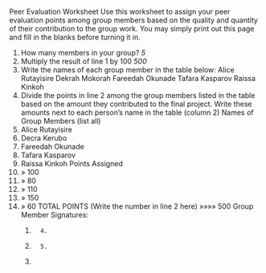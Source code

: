 Peer Evaluation Worksheet
Use this worksheet to assign your peer evaluation points among group members based on the quality and quantity of their contribution to the group work. You may simply print out this page and fill in the blanks before turning it in.

1. How many members in your group? _5_
2. Multiply the result of line 1 by 100 _500_
3. Write the names of each group member in the table below:
    Alice Rutayisire
    Dekrah Mokorah
    Fareedah Okunade
    Tafara Kasparov
    Raissa Kinkoh
4. Divide the points in line 2 among the group members listed in the table based on the amount they contributed to the final project. Write these amounts next to each person’s name in the table (column 2)
Names of Group Members (list all)
1. Alice Rutayisire
2. Decra Kerubo
3. Fareedah Okunade
4. Tafara Kasparov
5. Raissa Kinkoh
Points Assigned
1.	» 100
2.	» 80
3.	» 110
4.	» 150
5.	» 60
TOTAL POINTS (Write the number in line 2 here) »»»»
 500
Group Member Signatures:
    1.	     4.
    2.	     5.
    3.	 
